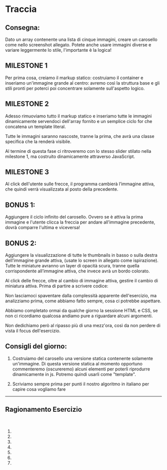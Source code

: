 # Traccia

## Consegna:

Dato un array contenente una lista di cinque immagini, creare un carosello come
nello screenshot allegato. Potete anche usare immagini diverse e variare
leggermente lo stile, l'importante è la logica!

## MILESTONE 1

Per prima cosa, creiamo il markup statico: costruiamo il container e inseriamo
un'immagine grande al centro: avremo così la struttura base e gli stili pronti
per poterci poi concentrare solamente sull'aspetto logico.

## MILESTONE 2

Adesso rimuoviamo tutto il markup statico e inseriamo tutte le immagini
dinamicamente servendoci dell'array fornito e un semplice ciclo for che
concatena un template literal.

Tutte le immagini saranno nascoste, tranne la prima, che avrà una classe
specifica che la renderà visibile.

Al termine di questa fase ci ritroveremo con lo stesso slider stilato nella
milestone 1, ma costruito dinamicamente attraverso JavaScript.

## MILESTONE 3

Al click dell'utente sulle frecce, il programma cambierà l’immagine attiva, che
quindi verrà visualizzata al posto della precedente.

## BONUS 1:

Aggiungere il ciclo infinito del carosello. Ovvero se è attiva la prima immagine
e l'utente clicca la freccia per andare all’immagine precedente, dovrà comparre
l'ultima e viceversa!

## BONUS 2:

Aggiungere la visualizzazione di tutte le thumbnails in basso o sulla destra
dell’immagine grande attiva, (usate lo screen in allegato come ispirazione).
Tutte le miniature avranno un layer di opacità scura, tranne quella
corrispondente all’immagine attiva, che invece avrà un bordo colorato.

Al click delle frecce, oltre al cambio di immagine attiva, gestire il cambio di
miniatura attiva. Prima di partire a scrivere codice:

Non lasciamoci spaventare dalla complessità apparente dell'esercizio, ma
analizziamo prima, come abbiamo fatto sempre, cosa ci potrebbe aspettare.

Abbiamo completato ormai da qualche giorno la sessione HTML e CSS, se non ci
ricordiamo qualcosa andiamo pure a riguardare alcuni argomenti.

Non dedichiamo però al ripasso più di una mezz'ora, così da non perdere di vista
il focus dell'esercizio.

## Consigli del giorno:

1. Costruiamo del carosello una versione statica contenente solamente
   un'immagine. Di questa versione statica al momento opportuno commenteremo
   (oscureremo) alcuni elementi per poterli riprodurre dinamicamente in js.
   Potremo quindi usarli come "template".

2. Scriviamo sempre prima per punti il nostro algoritmo in italiano per capire
cosa vogliamo fare
<hr>

## Ragionamento Esercizio

<br>

1.
1.
1.
1.
1.
1.
1.
